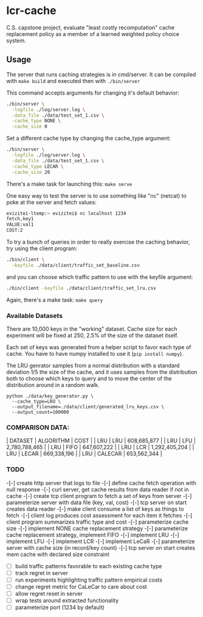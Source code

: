 # lcr-cache
C.S. capstone project, evaluate "least costly recomputation" cache replacement policy as a member of a learned weighted policy choice system.

## Usage

The server that runs caching strategies is in cmd/server.
It can be compiled with `make build` and executed then
with `./bin/server`

This command accepts arguments for changing it's
default behavior:

```bash
./bin/server \
  -logfile ./log/server.log \
  -data_file ./data/test_set_1.csv \
  -cache_type NONE \
  -cache_size 0
```

Set a different cache type by changing the cache_type argument:

```bash
./bin/server \
  -logfile ./log/server.log \
  -data_file ./data/test_set_1.csv \
  -cache_type LECAR \
  -cache_size 20
```

There's a make task for launching this:  `make serve`

One easy way to test the server is to use something like
"nc" (netcat) to poke at the server and fetch values:

```bash
evizitei-ltemp:~ evizitei$ nc localhost 1234
fetch,key1
VALUE:val1
COST:2
```

To try a bunch of queries in order to really exercise the caching
behavior, try using the client program:

```bash
./bin/client \
  -keyfile ./data/client/traffic_set_baseline.csv
```

and you can choose which traffic pattern to use with the
keyfile argument:

```bash
./bin/client -keyfile ./data/client/traffic_set_lru.csv
```

Again, there's a make task: `make query`

### Available Datasets

There are 10,000 keys in the "working" dataset.  Cache size for each experiment will be fixed at 250, 2.5% of the
size of the dataset itself.

Each set of keys was generated from a helper script to favor each type of cache.
You have to have numpy installed to use it (`pip install numpy`).

The LRU genrator samples from a normal distribution with a standard deviation 1/5 the size of the cache, and it uses samples from the distribution both to choose which keys to query
and to move the center of the distribution around in a random walk.

```
python ./data/key_generator.py \
  --cache_type=LRU \
  --output_filename=./data/client/generated_lru_keys.csv \
  --output_count=100000
```

### COMPARISON DATA:

| DATASET | ALGORITHM |      COST     |
| LRU     | LRU       |   608,685,877 |
| LRU     | LFU       | 2,780,788,465 |
| LRU     | FIFO      |   647,607,222 |
| LRU     | LCR       | 1,292,405,204 |
| LRU     | LECAR     |   669,338,196 |
| LRU     | CALECAR   |   653,562,344 |

### TODO

  -[-] create http server that logs to file
  -[-] define cache fetch operation with null response
  -[-] curl server, get cache results from data reader if not in cache
  -[-] create tcp client program to fetch a set of keys from server
  -[-] parameterize server with data file (key, val, cost)
  -[-] tcp server on start creates data reader
  -[-] make client consume a list of keys as things to fetch
  -[-] client log produces cost assessment for each item it fetches
  -[-] client program summarizes traffic type and cost
  -[-] parameterize cache size
  -[-] implement NONE cache replacement strategy
  -[-] parameterize cache replacement strategy, implement FIFO
  -[-] implement LRU
  -[-] implement LFU
  -[-] implement LCR
  -[-] implement LeCaR
  -[-] parameterize server with cache size (in record/key count)
  -[-] tcp server on start creates mem cache with declared size constraint
  -[ ] build traffic patterns favorable to each existing cache type
  -[ ] track regret in server
  -[ ] run experiments highlighting traffic pattern empirical costs
  -[ ] change regret metric for CaLeCar to care about cost
  -[ ] allow regret reset in server
  -[ ] wrap tests around extracted functionality
  -[ ] parameterize port (1234 by default)